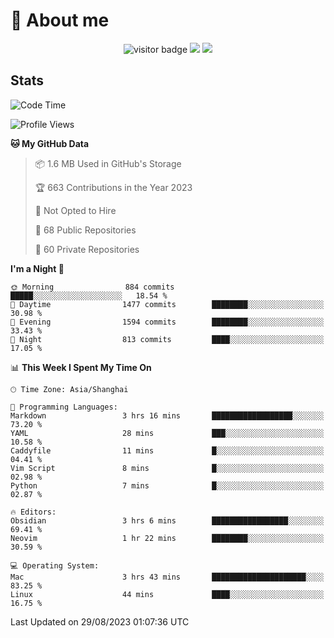 <!-- ![](https://youpai.roccoshi.top/img/20200804214216.png) -->

# 🧐 About me
 
<p align="center">
<img src="https://visitor-badge.laobi.icu/badge?page_id=Lincest.Lincest&title=hits" alt="visitor badge"/>
<a href="mailto:imroccoshi@gmail.com"><img src="https://img.shields.io/badge/gmail-imroccoshi%40gmail.com-red"></a>
<a href="https://blog.roccoshi.top"><img src="https://img.shields.io/badge/blog-roccoshi-green"></a>
</p>

## Stats

<!--START_SECTION:waka-->
![Code Time](http://img.shields.io/badge/Code%20Time-539%20hrs%2038%20mins-blue)

![Profile Views](http://img.shields.io/badge/Profile%20Views-1-blue)

**🐱 My GitHub Data** 

> 📦 1.6 MB Used in GitHub's Storage 
 > 
> 🏆 663 Contributions in the Year 2023
 > 
> 🚫 Not Opted to Hire
 > 
> 📜 68 Public Repositories 
 > 
> 🔑 60 Private Repositories 
 > 
**I'm a Night 🦉** 

```text
🌞 Morning                884 commits         █████░░░░░░░░░░░░░░░░░░░░   18.54 % 
🌆 Daytime                1477 commits        ████████░░░░░░░░░░░░░░░░░   30.98 % 
🌃 Evening                1594 commits        ████████░░░░░░░░░░░░░░░░░   33.43 % 
🌙 Night                  813 commits         ████░░░░░░░░░░░░░░░░░░░░░   17.05 % 
```


📊 **This Week I Spent My Time On** 

```text
🕑︎ Time Zone: Asia/Shanghai

💬 Programming Languages: 
Markdown                 3 hrs 16 mins       ██████████████████░░░░░░░   73.20 % 
YAML                     28 mins             ███░░░░░░░░░░░░░░░░░░░░░░   10.58 % 
Caddyfile                11 mins             █░░░░░░░░░░░░░░░░░░░░░░░░   04.41 % 
Vim Script               8 mins              █░░░░░░░░░░░░░░░░░░░░░░░░   02.98 % 
Python                   7 mins              █░░░░░░░░░░░░░░░░░░░░░░░░   02.87 % 

🔥 Editors: 
Obsidian                 3 hrs 6 mins        █████████████████░░░░░░░░   69.41 % 
Neovim                   1 hr 22 mins        ████████░░░░░░░░░░░░░░░░░   30.59 % 

💻 Operating System: 
Mac                      3 hrs 43 mins       █████████████████████░░░░   83.25 % 
Linux                    44 mins             ████░░░░░░░░░░░░░░░░░░░░░   16.75 % 
```


 Last Updated on 29/08/2023 01:07:36 UTC
<!--END_SECTION:waka-->


